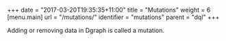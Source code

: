 +++
date = "2017-03-20T19:35:35+11:00"
title = "Mutations"
weight = 6
[menu.main]
  url = "/mutations/"
  identifier = "mutations"
  parent = "dql"
+++

Adding or removing data in Dgraph is called a mutation.